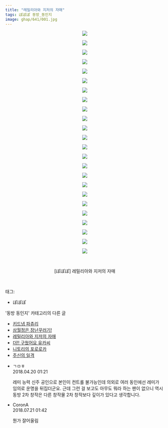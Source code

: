 ```yaml
---
title: "레밀리아와 지저의 자매"
tags: ぽぽぽ 동방_동인지
image: ghap/641/001.jpg
---
```

<div class="article">
<p style="text-align: center; clear: none; float: none;"><img src="{{ site.nasurl }}/ghap/641/001.jpg"/></p>
<p style="text-align: center; clear: none; float: none;"><img src="{{ site.nasurl }}/ghap/641/002.png"/></p>
<p style="text-align: center; clear: none; float: none;"><img src="{{ site.nasurl }}/ghap/641/003.jpg"/></p>
<p style="text-align: center; clear: none; float: none;"><img src="{{ site.nasurl }}/ghap/641/004.jpg"/></p>
<p style="text-align: center; clear: none; float: none;"><img src="{{ site.nasurl }}/ghap/641/005.jpg"/></p>
<p style="text-align: center; clear: none; float: none;"><img src="{{ site.nasurl }}/ghap/641/006.jpg"/></p>
<p style="text-align: center; clear: none; float: none;"><img src="{{ site.nasurl }}/ghap/641/007.jpg"/></p>
<p style="text-align: center; clear: none; float: none;"><img src="{{ site.nasurl }}/ghap/641/008.jpg"/></p>
<p style="text-align: center; clear: none; float: none;"><img src="{{ site.nasurl }}/ghap/641/009.jpg"/></p>
<p style="text-align: center; clear: none; float: none;"><img src="{{ site.nasurl }}/ghap/641/010.jpg"/></p>
<p style="text-align: center; clear: none; float: none;"><img src="{{ site.nasurl }}/ghap/641/011.jpg"/></p>
<p style="text-align: center; clear: none; float: none;"><img src="{{ site.nasurl }}/ghap/641/012.jpg"/></p>
<p style="text-align: center; clear: none; float: none;"><img src="{{ site.nasurl }}/ghap/641/013.jpg"/></p>
<p style="text-align: center; clear: none; float: none;"><img src="{{ site.nasurl }}/ghap/641/014.jpg"/></p>
<p style="text-align: center; clear: none; float: none;"><img src="{{ site.nasurl }}/ghap/641/015.jpg"/></p>
<p style="text-align: center; clear: none; float: none;"><img src="{{ site.nasurl }}/ghap/641/016.jpg"/></p>
<p style="text-align: center; clear: none; float: none;"><img src="{{ site.nasurl }}/ghap/641/017.jpg"/></p>
<p style="text-align: center; clear: none; float: none;"><img src="{{ site.nasurl }}/ghap/641/018.jpg"/></p>
<p style="text-align: center; clear: none; float: none;"><img src="{{ site.nasurl }}/ghap/641/019.jpg"/></p>
<p style="text-align: center; clear: none; float: none;"><img src="{{ site.nasurl }}/ghap/641/020.jpg"/></p>
<p style="text-align: center; clear: none; float: none;"><img src="{{ site.nasurl }}/ghap/641/021.jpg"/></p>
<p style="text-align: center; clear: none; float: none;"><img src="{{ site.nasurl }}/ghap/641/022.jpg"/></p>
<p style="text-align: center; clear: none; float: none;"><img src="{{ site.nasurl }}/ghap/641/023.png"/></p>
<p style="text-align: center; clear: none; float: none;"><img src="{{ site.nasurl }}/ghap/641/024.jpg"/></p>
<p style="text-align: center; clear: none; float: none;"><br/></p>
<p style="text-align: center; clear: none; float: none;">[ぽぽぽ] 레밀리아와 지저의 자매</p>
<p><br/></p>
</div><div class="tagTrail">
<p>태그: </p>
<ul>
<li>ぽぽぽ</li>
</ul>
</div><div class="another">
<p>'동방 동인지' 카테고리의 다른 글</p>
<ul>
<li><a href="/2016-07-02-ghap_643">키드냅 파츄리</a></li>
<li><a href="/2016-07-02-ghap_642">삼월정은 장난꾸러기!</a></li>
<li><a href="/2016-07-02-ghap_641">레밀리아와 지저의 자매</a></li>
<li><a href="/2016-07-02-ghap_640">더!! 구웠어요 유카씨</a></li>
<li><a href="/2016-07-02-ghap_639">니토리의 포로로카</a></li>
<li><a href="/2016-07-02-ghap_638">주신의 일격</a></li>
</ul>
</div><div class="cb_module cb_fluid">
<div class="cb_wrt cb_profile">
<div class="comment">
<ul>
<li class="cb_thumb_off" id="comment15241673">
<div class="cb_comment_area">
<div class="cb_info_area">
<div class="cb_section">
<span class="cb_nick_name">ㄱㅁㅎ</span>
</div>
<div class="cb_section">
<span class="cb_date">2018.04.20 01:21 </span>
</div>
</div>
<div class="cb_dsc_comment">
<p class="cb_dsc">
											레미 능력 신주 공인으로 본인이 컨트롤 불가능인데 의외로 여러 동인에선 레미가 임의로 운명을 뒤집더군요. 근데 그런 걸 보고도 아무도 뭐라 하는 팬이 없으니 역시 동방 2차 창작은 다른 창작물 2차 창작보다 깊이가 있다고 생각합니다.
										</p>
</div>
</div></li>
<li class="cb_thumb_off" id="comment15290991">
<div class="cb_comment_area">
<div class="cb_info_area">
<div class="cb_section">
<span class="cb_nick_name">CoronA</span>
</div>
<div class="cb_section">
<span class="cb_date">2018.07.21 01:42 </span>
</div>
</div>
<div class="cb_dsc_comment">
<p class="cb_dsc">
											뭔가 잘어울림
										</p>
</div>
</div></li>
</ul>
</div>
</div><!-- commentList close -->
</div>